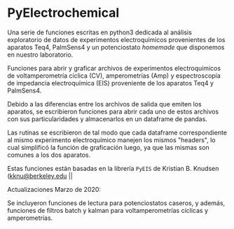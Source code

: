 # PyElectrochemical
Una serie de funciones escritas en python3 dedicada al análisis exploratorio de datos de experimentos electroquímicos provenientes de los aparatos Teq4, PalmSens4 y un potenciostato *homemade* que disponemos en nuestro laboratorio.

Funciones para abrir y graficar archivos de experimentos electroquímicos de voltamperometría cíclica (CV), amperometrías (Amp) y espectroscopía de impedancia electroquímica (EIS) proveniente de los aparatos Teq4 y PalmSens4.

Debido a las diferencias entre los archivos de salida que emiten los aparatos, se escribieron funciones para abrir cada uno de estos archivos con sus particularidades y almacenarlos en un dataframe de pandas.

Las rutinas se escribieron de tal modo que cada dataframe correspondiente al mismo experimento electroquímico manejen los mismos "headers", lo cual simplificó la función de graficación luego, ya que las mismas son comunes a los dos aparatos.

Estas funciones están basadas en la librería `PyEIS` de Kristian B. Knudsen (kknu@berkeley.edu || 

Actualizaciones Marzo de 2020:

Se incluyeron funciones de lectura para potenciostatos caseros, y además, funciones de filtros batch y kalman para voltamperometrías cíclicas y amperometrías.
